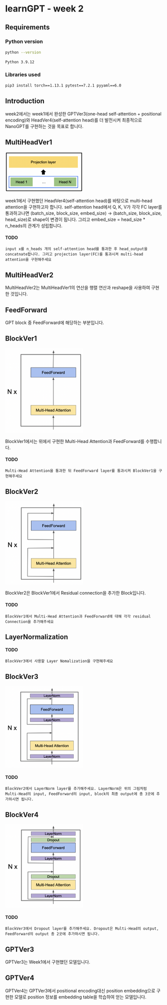 # learnGPT - week 2

## Requirements

### Python version
```bash
python --version
```
```text
Python 3.9.12
```
### Libraries used
```bash
pip3 install torch==1.13.1 pytest==7.2.1 pyyaml==6.0
```

## Introduction
week2에서는 week1에서 완성한 GPTVer3(one-head self-attention + positional encoding)와 HeadVer4(self-attention head)를 더 발전시켜 최종적으로 NanoGPT를 구현하는 것을 목표로 합니다.


## MultiHeadVer1
<img src='img/Multi-Head Attention.png' width=250>  

week1에서 구현했던 HeadVer4(self-attention head)를 바탕으로 multi-head attention을 구현하고자 합니다. self-attention head에서 Q, K, V가 각각 FC layer를 통과하고나면 (batch_size, block_size, embed_size) → (batch_size, block_size, head_size)로 shape이 변경이 됩니다. 그리고 embed_size = head_size * n_heads의 관계가 성립합니다.

#### TODO
`input x를 n_heads 개의 self-attention head를 통과한 후 head_output을 concatnate합니다. 그리고 projection layer(FC)를 통과시켜 multi-head attention을 구현해주세요`



## MultiHeadVer2
MultiHeadVer2는 MultiHeadVer1의 연산을 행렬 연산과 reshape을 사용하여 구현한 것입니다.



## FeedForward

GPT block 중 FeedForward에 해당하는 부분입니다.



## BlockVer1
<img src='img/BlockVer1.png' width=250>

BlockVer1에서는 위에서 구현한 Multi-Head Attention과 FeedForward를 수행합니다.

#### TODO
`Multi-Head Attention을 통과한 뒤 FeedForward layer를 통과시켜 BlockVer1을 구현해주세요`



## BlockVer2
<img src='img/BlockVer2.png' width=250>

BlockVer2은 BlockVer1에서 Residual connection을 추가한 Block입니다.

#### TODO
`BlockVer1에서 Multi-Head Attention과 FeedForward에 대해 각각 residual Connection을 추가해주세요`



## LayerNormalization
#### TODO
`BlockVer3에서 사용할 Layer Nomalization을 구현해주세요`



## BlockVer3
<img src='img/BlockVer3.png' width=250>

#### TODO
`BlockVer2에서 LayerNorm layer를 추가해주세요. LayerNorm은 위의 그림처럼 Multi-Head의 input, FeedForward의 input, block의 최종 output에 총 3곳에 추가하시면 됩니다.`



## BlockVer4
<img src='img/BlockVer4.png' width=250>

#### TODO
`BlockVer3에서 Dropout layer를 추가해주세요. Dropout은 Multi-Head의 output, FeedForward의 output 총 2곳에 추가하시면 됩니다.`



## GPTVer3
GPTVer3는 Week1에서 구현했던 모델입니다.



## GPTVer4
GPTVer4는 GPTVer3에서 positional encoding대신 position embedding으로 구현한 모델로 position 정보를 embedding table을 학습하여 얻는 모델입니다.

